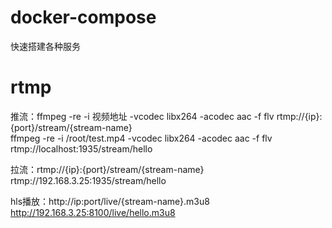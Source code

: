 # docker-compose
快速搭建各种服务


# rtmp
推流：ffmpeg -re -i 视频地址 -vcodec libx264 -acodec aac -f flv rtmp://{ip}:{port}/stream/{stream-name}  
ffmpeg -re -i /root/test.mp4 -vcodec libx264 -acodec aac -f flv rtmp://localhost:1935/stream/hello  

拉流：rtmp://{ip}:{port}/stream/{stream-name}  
rtmp://192.168.3.25:1935/stream/hello  

hls播放：http://ip:port/live/{stream-name}.m3u8  
http://192.168.3.25:8100/live/hello.m3u8  
